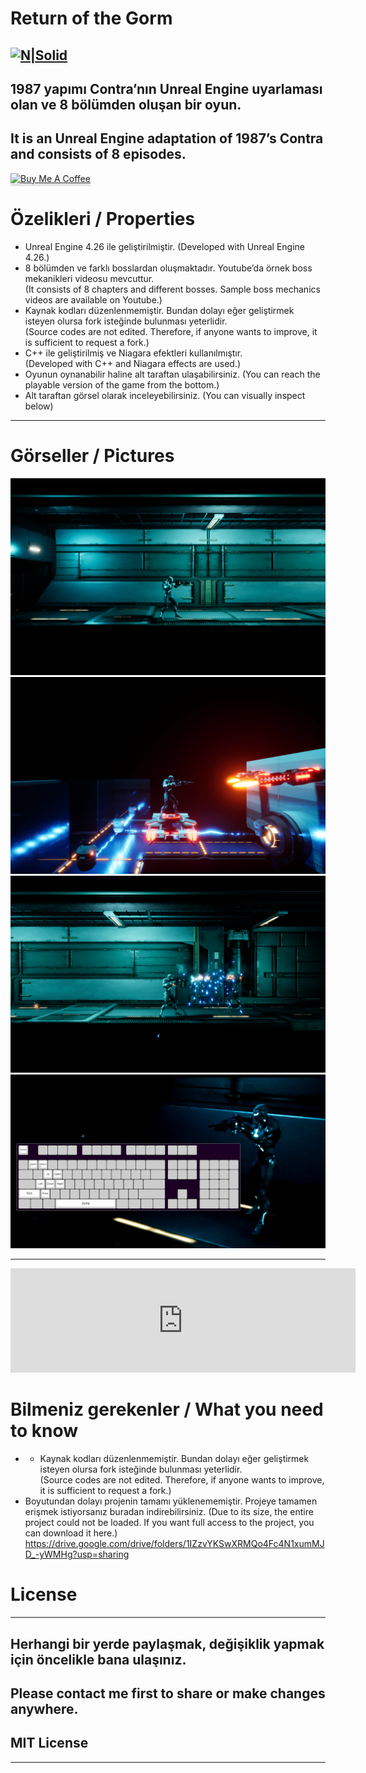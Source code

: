 <h1 class="code-line" data-line-start=0 data-line-end=1 ><a id="Return_of_the_Gorm_0"></a>Return of the Gorm</h1>
<h2 class="code-line" data-line-start=2 data-line-end=4 ><a id="NSolidhttpsplaylhgoogleusercontentcom4ChxU_bzuJe8ix7IC7fYOq5xH3rtDjDMFogy4NsF6l8jNH9Q_G7zQUWoZtWvkliyww2247h1264rwhttpwwwartistscompanydigital_2"></a><a href="http://www.artistscompany.tech"><img src="https://raw.githubusercontent.com/creosB/presentation/main/background.png" alt="N|Solid"></a></h2>
<h2 class="code-line" data-line-start=2 data-line-end=3 ><a id="1987_yapm_Contrann_Unreal_Engine_uyarlamas_olan_ve_8_blmden_oluan_bir_oyun_2"></a>1987 yapımı Contra’nın Unreal Engine uyarlaması olan ve 8 bölümden oluşan bir oyun.</h2>
<h2 class="code-line" data-line-start=3 data-line-end=4 ><a id="It_is_an_Unreal_Engine_adaptation_of_1987s_Contra_and_consists_of_8_episodes_3"></a>It is an Unreal Engine adaptation of 1987’s Contra and consists of 8 episodes.</h2>
<a href="https://www.buymeacoffee.com/creos" target="_blank"><img src="https://www.buymeacoffee.com/assets/img/custom_images/orange_img.png" alt="Buy Me A Coffee" style="height: 41px !important;width: 174px !important;box-shadow: 0px 3px 2px 0px rgba(190, 190, 190, 0.5) !important;-webkit-box-shadow: 0px 3px 2px 0px rgba(190, 190, 190, 0.5) !important;" ></a>
<h1 class="code-line" data-line-start=5 data-line-end=6 ><a id="zelikleri__Properties_5"></a>Özelikleri / Properties</h1>
<ul>
<li class="has-line-data" data-line-start="6" data-line-end="7">Unreal Engine 4.26 ile geliştirilmiştir. (Developed with Unreal Engine 4.26.)</li>
<li class="has-line-data" data-line-start="7" data-line-end="9">8 bölümden ve farklı bosslardan oluşmaktadır. Youtube’da örnek boss mekanikleri videosu mevcuttur.<br>
(It consists of 8 chapters and different bosses. Sample boss mechanics videos are available on Youtube.)</li>
<li class="has-line-data" data-line-start="9" data-line-end="11">Kaynak kodları düzenlenmemiştir. Bundan dolayı eğer geliştirmek isteyen olursa fork isteğinde bulunması yeterlidir.<br>
(Source codes are not edited. Therefore, if anyone wants to improve, it is sufficient to request a fork.)</li>
<li class="has-line-data" data-line-start="11" data-line-end="13">C++ ile geliştirilmiş ve Niagara efektleri kullanılmıştır.<br>
(Developed with C++ and Niagara effects are used.)</li>
<li class="has-line-data" data-line-start="13" data-line-end="14">Oyunun oynanabilir haline alt taraftan ulaşabilirsiniz. (You can reach the playable version of the game from the bottom.)</li>
<li class="has-line-data" data-line-start="14" data-line-end="16">Alt taraftan görsel olarak inceleyebilirsiniz. (You can visually inspect below)</li>
</ul>
<hr>
<h1 class="code-line" data-line-start=18 data-line-end=19 ><a id="Grseller__Pictures_18"></a>Görseller / Pictures</h1>
<p class="has-line-data" data-line-start="19" data-line-end="23"><img src="https://raw.githubusercontent.com/creosB/Return-Of-the-Gorm/main/Pictures/resim1.png" alt="picture1" title="return of the gorm1"><br>
<img src="https://raw.githubusercontent.com/creosB/Return-Of-the-Gorm/main/Pictures/resim2.png" alt="picture2" title="return of the gorm2"><br>
<img src="https://raw.githubusercontent.com/creosB/Return-Of-the-Gorm/main/Pictures/resim3.png" alt="picture3" title="return of the gorm3"><br>
<img src="https://raw.githubusercontent.com/creosB/Return-Of-the-Gorm/main/Pictures/keymap.png" alt="keymap" title="keymap"></p>
<hr>
<iframe frameborder="0" src="https://itch.io/embed/1215375?linkback=true&amp;dark=true" width="552" height="167"><a href="https://artistscompany.itch.io/return-of-the-gorm">Return of the Gorm by artistscompany</a></iframe>
<h1 class="code-line" data-line-start=24 data-line-end=25 ><a id="Bilmeniz_gerekenler__What_you_need_to_know_24"></a>Bilmeniz gerekenler / What you need to know</h1>
<ul>
<li class="has-line-data" data-line-start="25" data-line-end="27">
<ul>
<li class="has-line-data" data-line-start="25" data-line-end="27">Kaynak kodları düzenlenmemiştir. Bundan dolayı eğer geliştirmek isteyen olursa fork isteğinde bulunması yeterlidir.<br>
(Source codes are not edited. Therefore, if anyone wants to improve, it is sufficient to request a fork.)</li>
</ul>
</li>
<li class="has-line-data" data-line-start="27" data-line-end="30">Boyutundan dolayı projenin tamamı yüklenememiştir. Projeye tamamen erişmek istiyorsanız buradan indirebilirsiniz. (Due to its size, the entire project could not be loaded. If you want full access to the project, you can download it here.)<br>
<a href="https://drive.google.com/drive/folders/1IZzvYKSwXRMQo4Fc4N1xumMJD_-yWMHg?usp=sharing">https://drive.google.com/drive/folders/1IZzvYKSwXRMQo4Fc4N1xumMJD_-yWMHg?usp=sharing</a></li>
</ul>
<h1 class="code-line" data-line-start=30 data-line-end=31 ><a id="License_30"></a>License</h1>
<hr>
<h2 class="code-line" data-line-start=32 data-line-end=33 ><a id="Herhangi_bir_yerde_paylamak_deiiklik_yapmak_iin_ncelikle_bana_ulanz_32"></a>Herhangi bir yerde paylaşmak, değişiklik yapmak için öncelikle bana ulaşınız.</h2>
<h2 class="code-line" data-line-start=33 data-line-end=34 ><a id="Please_contact_me_first_to_share_or_make_changes_anywhere_33"></a>Please contact me first to share or make changes anywhere.</h2>
<h2 class="code-line" data-line-start=34 data-line-end=35 ><a id="MIT_License_34"></a>MIT License</h2>
<hr>
